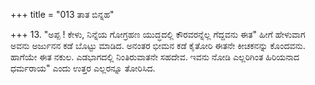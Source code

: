 +++
title = "013 ತಾತ ಬಿನ್ನಹ"

+++
13. "ಅಪ್ಪ ! ಕೇಳು, ನಿನ್ನೆಯ ಗೋಗ್ರಹಣ ಯುದ್ಧದಲ್ಲಿ ಕೌರವರನ್ನೆಲ್ಲ ಗೆದ್ದವನು ಈತ" ಹೀಗೆ ಹೇಳುವಾಗ ಅವನು ಅರ್ಜುನನ ಕಡೆ ಬೊಟ್ಟು ಮಾಡಿದ. ಅನಂತರ ಭೀಮನ ಕಡೆ ಕೈತೋರಿ ಈತನೇ ಕೀಚಕನನ್ನು ಕೊಂದವನು. ಹಾಗೆಯೇ ಈತ ನಕುಲ. ಎಡಭಾಗದಲ್ಲಿ ನಿಂತಿರುವಾತನೇ ಸಹದೇವ. ಇವನು ನೋಡಿ ಎಲ್ಲರಿಗಿಂತ ಹಿರಿಯನಾದ ಧರ್ಮರಾಯ" ಎಂದು ಉತ್ತರ ಎಲ್ಲರನ್ನೂ ತೋರಿಸಿದ.